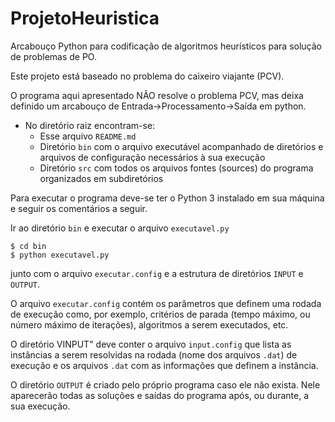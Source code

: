 # ProjetoHeuristica
Arcabouço Python para codificação de algoritmos heurísticos para solução de problemas de PO.

Este projeto está baseado no problema do caixeiro viajante (PCV).

O programa aqui apresentado NÃO resolve o problema PCV, mas deixa definido um arcabouço de Entrada->Processamento->Saída em python.

- No diretório raiz encontram-se:
   - Esse arquivo `README.md`
   - Diretório `bin` com o arquivo executável acompanhado de diretórios e arquivos de configuração necessários à sua execução
   - Diretório `src` com todos os arquivos fontes (sources) do programa organizados em subdiretórios

Para executar o programa deve-se ter o Python 3 instalado em sua máquina e seguir os comentários a seguir.

Ir ao diretório `bin` e executar o arquivo `executavel.py`

    $ cd bin
    $ python executavel.py

junto com o arquivo `executar.config` e a estrutura de diretórios `INPUT` e `OUTPUT`.

O arquivo `executar.config` contém os parâmetros que definem uma rodada de execução como, por exemplo, critérios de parada (tempo máximo, ou número máximo de iterações), algoritmos a serem executados, etc.

O diretório VINPUT" deve conter o arquivo `input.config` que lista as instâncias a serem resolvidas na rodada (nome dos arquivos `.dat`) de execução e os arquivos `.dat` com as informações que definem a instância.

O diretório `OUTPUT` é criado pelo próprio programa caso ele não exista. Nele aparecerão todas as soluções e saídas do programa após, ou durante, a sua execução.
